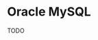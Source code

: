 # Oracle MySQL

<!-- ## Issues

###

```sh
General error: 1114 The table '[table-name]' is full
``` -->

TODO
